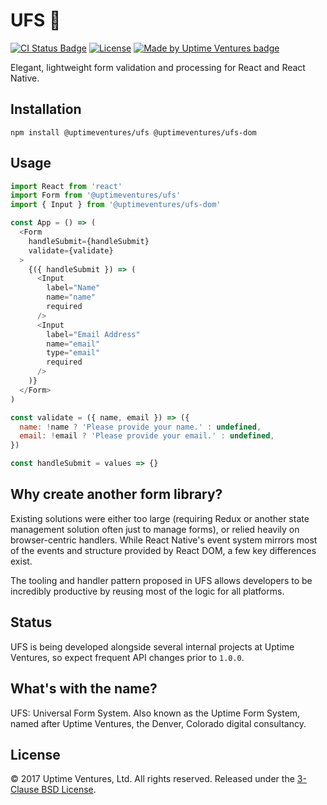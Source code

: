 # UFS :postbox:

[![CI Status
Badge](https://travis-ci.org/uptimeventures/ufs.svg?branch=master)](https://travis-ci.org/uptimeventures/ufs)
[![License](https://img.shields.io/badge/License-BSD%203--Clause-blue.svg)](https://opensource.org/licenses/BSD-3-Clause)
[![Made by Uptime Ventures
badge](https://img.shields.io/badge/made_by-Uptime_Ventures-fcb040.svg)](https://www.uptime.ventures)

Elegant, lightweight form validation and processing for React and React Native.

## Installation

`npm install @uptimeventures/ufs @uptimeventures/ufs-dom`

## Usage

```javascript
import React from 'react'
import Form from '@uptimeventures/ufs'
import { Input } from '@uptimeventures/ufs-dom'

const App = () => (
  <Form
    handleSubmit={handleSubmit}
    validate={validate}
  >
    {({ handleSubmit }) => (
      <Input
        label="Name"
        name="name"
        required
      />
      <Input
        label="Email Address"
        name="email"
        type="email"
        required
      />
    )}
  </Form>
)

const validate = ({ name, email }) => ({
  name: !name ? 'Please provide your name.' : undefined,
  email: !email ? 'Please provide your email.' : undefined,
})

const handleSubmit = values => {}
```

## Why create another form library?

Existing solutions were either too large (requiring Redux or another state
management solution often just to manage forms), or relied heavily on
browser-centric handlers. While React Native's event system mirrors most of the
events and structure provided by React DOM, a few key differences exist.

The tooling and handler pattern proposed in UFS allows developers to be
incredibly productive by reusing most of the logic for all platforms.

## Status

UFS is being developed alongside several internal projects at Uptime
Ventures, so expect frequent API changes prior to `1.0.0`.

## What's with the name?

UFS: Universal Form System. Also known as the Uptime Form System, named after
Uptime Ventures, the Denver, Colorado digital consultancy.

## License

&copy; 2017 Uptime Ventures, Ltd. All rights reserved. Released under the
[3-Clause BSD License](LICENSE.md).
